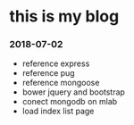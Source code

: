 # this is my blog

### 2018-07-02
* reference express
* reference pug
* reference mongoose
* bower jquery and bootstrap
* conect mongodb on mlab
* load index list page